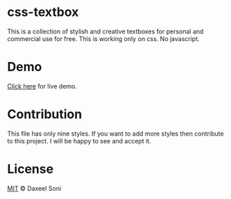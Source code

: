 css-textbox
===========
This is a collection of stylish and creative textboxes for personal and commercial use for free.
This is working only on css. No javascript.

Demo
====
<a href="http://daxeel.net46.net/">Click here</a> for live demo.

Contribution
============
This file has only nine styles. If you want to add more styles then contribute to this project. I will be happy to see and accept it.

License
=======
<a href="http://opensource.org/licenses/MIT">MIT</a> © Daxeel Soni
